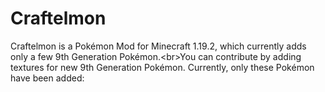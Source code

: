 # Craftelmon
Craftelmon is a Pokémon Mod for Minecraft 1.19.2, which currently adds only a few 9th Generation Pokémon.&lt;br>You can contribute by adding textures for new 9th Generation Pokémon. Currently, only these Pokémon have been added:
